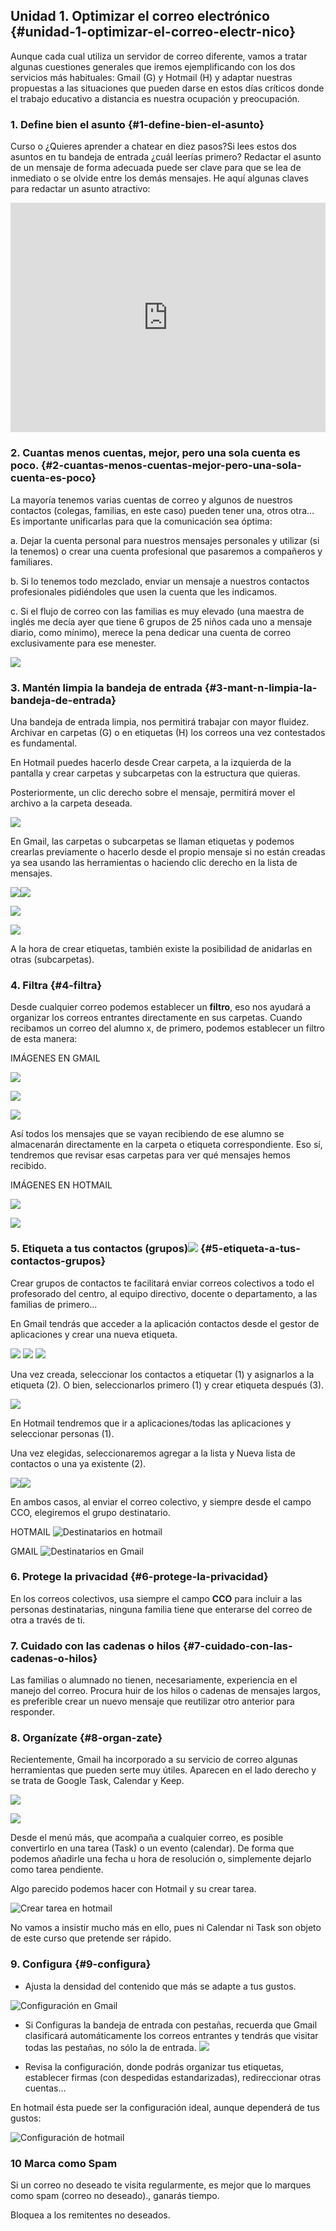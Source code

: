 ## Unidad 1\. Optimizar el correo electrónico {#unidad-1-optimizar-el-correo-electr-nico}

Aunque cada cual utiliza un servidor de correo diferente, vamos a tratar algunas cuestiones generales que iremos ejemplificando con los dos servicios más habituales: Gmail (G) y Hotmail (H) y adaptar nuestras propuestas a las situaciones que pueden darse en estos días críticos donde el trabajo educativo a distancia es nuestra ocupación y preocupación.

### 1\. Define bien el asunto {#1-define-bien-el-asunto}

Curso o ¿Quieres aprender a chatear en diez pasos?Si lees estos dos asuntos en tu bandeja de entrada ¿cuál leerías primero? Redactar el asunto de un mensaje de forma adecuada puede ser clave para que se lea de inmediato o se olvide entre los demás mensajes. He aquí algunas claves para redactar un asunto atractivo:

<div style="width: 100%;"><div style="position: relative; padding-bottom: 72.87%; padding-top: 0; height: 0;"><iframe frameborder="0" width="929px" height="677px" style="position: absolute; top: 0; left: 0; width: 100%; height: 100%;" src="https://view.genial.ly/5e71bb56c661be7eee491fe8" type="text/html" allowscriptaccess="always" allowfullscreen="true" scrolling="yes" allownetworking="all"></iframe> </div> </div> 

### 2.      Cuantas menos cuentas, mejor, pero una sola cuenta es poco. {#2-cuantas-menos-cuentas-mejor-pero-una-sola-cuenta-es-poco}

La mayoría tenemos varias cuentas de correo y algunos de nuestros contactos (colegas, familias, en este caso) pueden tener una, otros otra… Es importante unificarlas para que la comunicación sea óptima:

a.       Dejar la cuenta personal para nuestros mensajes personales y utilizar (si la tenemos) o crear una cuenta profesional que pasaremos a compañeros y familiares.

b.      Si lo tenemos todo mezclado, enviar un mensaje a nuestros contactos profesionales pidiéndoles que usen la cuenta que les indicamos.

c.       Si el flujo de correo con las familias es muy elevado (una maestra de inglés me decía ayer que tiene 6 grupos de 25 niños cada uno a mensaje diario, como mínimo), merece la pena dedicar una cuenta de correo exclusivamente para ese menester.

![](images/image94.png)

### 3.       Mantén limpia la bandeja de entrada {#3-mant-n-limpia-la-bandeja-de-entrada}

Una bandeja de entrada limpia, nos permitirá trabajar con mayor fluidez. Archivar en carpetas (G) o en etiquetas (H) los correos una vez contestados es fundamental.

En Hotmail puedes hacerlo desde Crear carpeta, a la izquierda de la pantalla y crear carpetas  y subcarpetas  con la estructura que quieras.

Posteriormente, un clic derecho sobre el mensaje, permitirá mover el archivo a la carpeta deseada.

![](images/image72.png)

En Gmail, las carpetas o subcarpetas se llaman etiquetas y podemos crearlas previamente o hacerlo desde el propio mensaje si no están creadas ya sea usando las herramientas o haciendo clic derecho en la lista de mensajes.

![](images/image57.jpg)![](images/image49.png)

![](images/image38.png)

![](images/image70.png)

A la hora de crear etiquetas, también existe la posibilidad de anidarlas en otras (subcarpetas).

### 4\. Filtra {#4-filtra}

Desde cualquier correo podemos establecer un **filtro**, eso nos ayudará a organizar los correos entrantes directamente en sus carpetas. Cuando recibamos un correo del alumno x, de primero, podemos establecer un filtro de esta manera:

IMÁGENES EN GMAIL

![](images/image54.png)

![](images/image53.png)

![](images/image87.png)

Así todos los mensajes que se vayan recibiendo de ese alumno se almacenarán directamente en la carpeta o etiqueta correspondiente. Eso sí, tendremos que revisar esas carpetas para ver qué mensajes hemos recibido.

IMÁGENES EN HOTMAIL

![](images/image83.png)

![](images/image88.png)

### 5\. Etiqueta a tus contactos (grupos)![](images/image13.png) {#5-etiqueta-a-tus-contactos-grupos}

Crear grupos de contactos te facilitará enviar correos colectivos a todo el profesorado del centro, al equipo directivo, docente o departamento, a las familias de primero…

En Gmail tendrás que acceder a la aplicación contactos desde el gestor de aplicaciones y crear una nueva etiqueta.

![](images/image47.png)
![](images/image60.png)
![](/assets/ETIQCONTACT.png)

Una vez creada, seleccionar los contactos a etiquetar (1) y asignarlos a la etiqueta (2). O bien, seleccionarlos primero (1) y crear etiqueta después (3).

![](images/image27.jpg)

En Hotmail tendremos que ir a aplicaciones/todas las aplicaciones y seleccionar personas (1).

Una vez elegidas, seleccionaremos agregar a la lista y Nueva lista de contactos o una ya existente (2).

![](images/image23.jpg)![](images/image46.jpg)


En ambos casos, al enviar el correo colectivo, y siempre desde el campo CCO, elegiremos el grupo destinatario.

HOTMAIL
![Destinatarios en hotmail](images/image71.jpg)

GMAIL
![Destinatarios en Gmail](images/image48.jpg)

### 6\. Protege la privacidad {#6-protege-la-privacidad}

En los correos colectivos, usa siempre el campo **CCO** para incluir a las personas destinatarias, ninguna familia tiene que enterarse del correo de otra a través de ti.

### 7\. Cuidado con las cadenas o hilos {#7-cuidado-con-las-cadenas-o-hilos}

Las familias o alumnado no tienen, necesariamente, experiencia en el manejo del correo. Procura huir de los hilos o cadenas de mensajes largos, es preferible crear un nuevo mensaje que reutilizar otro anterior para responder.

### 8\. Organízate {#8-organ-zate}

Recientemente, Gmail ha incorporado a su servicio de correo algunas herramientas que pueden serte muy útiles. Aparecen en el lado derecho y se trata de Google Task, Calendar y Keep.

![](images/image75.png)

![](images/image90.png)

Desde el menú más, que acompaña a cualquier correo, es posible convertirlo en una tarea (Task) o un evento (calendar). De forma que podemos añadirle una fecha u hora de resolución o, simplemente dejarlo como tarea pendiente.



Algo parecido podemos hacer con Hotmail y su crear tarea.

![Crear tarea en hotmail](images/image6.png)


No vamos a insistir mucho más en ello, pues ni Calendar ni Task son objeto de este curso que pretende ser rápido.

### 9\. Configura {#9-configura}

*   Ajusta la densidad del contenido que más se adapte a tus gustos.

![Configuración en Gmail](images/image52.png)

*   Si Configuras la bandeja de entrada con pestañas, recuerda que Gmail clasificará automáticamente los correos entrantes y tendrás que visitar todas las pestañas, no sólo la de entrada.
![](images/image11.png)


*   Revisa la configuración, donde podrás organizar tus etiquetas, establecer firmas (con despedidas estandarizadas), redireccionar otras cuentas…

En hotmail ésta puede ser la configuración ideal, aunque dependerá de tus gustos:

![Configuración de hotmail](/assets/confideal.png)

### 10 Marca como Spam

Si un correo no deseado te visita regularmente, es mejor que lo marques como spam (correo no deseado)., ganarás tiempo.

Bloquea a los remitentes no deseados.


